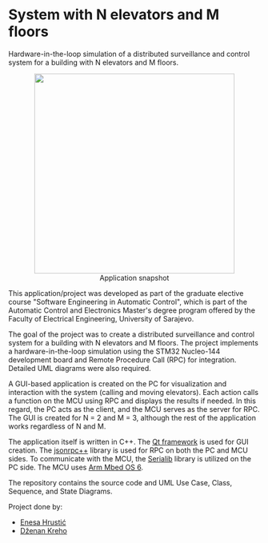 
# System with N elevators and M floors
Hardware-in-the-loop simulation of a distributed surveillance and control system for a building with N elevators and M floors.

<p align="center">  
<img src="applicationSnapshot.png" width=400/><br>Application snapshot
</p> 
 
This application/project was developed as part of the graduate elective course "Software Engineering in Automatic Control", which is part of the Automatic Control and Electronics Master's degree program offered by the Faculty of Electrical Engineering, University of Sarajevo.

The goal of the project was to create a distributed surveillance and control system for a building with N elevators and M floors. The project implements a hardware-in-the-loop simulation using the STM32 Nucleo-144 development board and Remote Procedure Call (RPC) for integration. Detailed UML diagrams were also required.

A GUI-based application is created on the PC for visualization and interaction with the system (calling and moving elevators). Each action calls a function on the MCU using RPC and displays the results if needed. In this regard, the PC acts as the client, and the MCU serves as the server for RPC. The GUI is created for N = 2 and M = 3, although the rest of the application works regardless of N and M.

The application itself is written in C++. The [Qt framework](https://www.qt.io/product/framework) is used for GUI creation. The [jsonrpc++](https://github.com/badaix/jsonrpcpp) library is used for RPC on both the PC and MCU sides. To communicate with the MCU, the [Serialib](https://github.com/imabot2/serialib) library is utilized on the PC side. The MCU uses [Arm Mbed OS 6](https://os.mbed.com/docs/mbed-os/v6.16/introduction/index.html).

The repository contains the source code and UML Use Case, Class, Sequence, and State Diagrams.

Project done by:
- [Enesa Hrustić](https://github.com/EnesaHrustic)
- [Dženan Kreho](https://github.com/dzenankreho)
